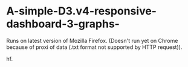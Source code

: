 # A-simple-D3.v4-responsive-dashboard-3-graphs-

Runs on latest version of Mozilla Firefox.
(Doesn't run yet on Chrome because of proxi of data (.txt format not supported by HTTP request)).

hf.
